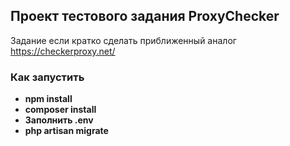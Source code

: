 ## Проект тестового задания ProxyChecker

Задание если кратко сделать приближенный аналог https://checkerproxy.net/

### Как запустить

- **npm install**
- **composer install**
- **Заполнить .env**
- **php artisan migrate**
